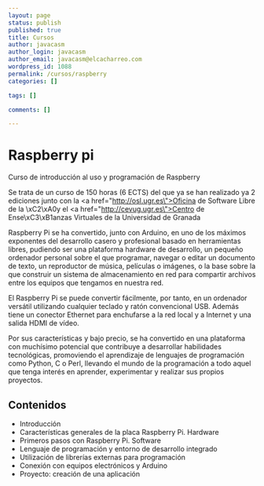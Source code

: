 ```yaml
--- 
layout: page
status: publish
published: true
title: Cursos
author: javacasm
author_login: javacasm
author_email: javacasm@elcacharreo.com
wordpress_id: 1088
permalink: /cursos/raspberry
categories: []

tags: []

comments: []

---
```


# Raspberry pi

Curso de introducción al uso y programación de Raspberry

Se trata de un curso de 150 horas (6 ECTS) del que ya se han realizado ya 2 ediciones junto con la <a href=\"http://osl.ugr.es\">Oficina de Software Libre</a> de la \xC2\xA0y el <a href=\"http://cevug.ugr.es\">Centro de Ense\xC3\xB1anzas Virtuales de la Universidad de Granada</a>

Raspberry Pi se ha convertido, junto con Arduino, en uno de los máximos exponentes del desarrollo casero y profesional basado en herramientas libres, pudiendo ser una plataforma hardware de desarrollo, un pequeño ordenador personal sobre el que programar, navegar o editar un documento de texto, un reproductor de música, películas o imágenes, o la base sobre la que construir un sistema de almacenamiento en red para compartir archivos entre los equipos que tengamos en nuestra red.

El Raspberry Pi se puede convertir fácilmente, por tanto, en un ordenador versátil utilizando cualquier teclado y ratón convencional USB. Además tiene un conector Ethernet para enchufarse a la red local y a Internet y una salida HDMI de vídeo.

Por sus características y bajo precio, se ha convertido en una plataforma con muchísimo potencial que contribuye a desarrollar habilidades tecnológicas, promoviendo el aprendizaje de lenguajes de programación como Python, C o Perl, llevando el mundo de la programación a todo aquel que tenga interés en aprender, experimentar y realizar sus propios proyectos.

## Contenidos

* Introducción
* Características generales de la placa Raspberry Pi. Hardware
* Primeros pasos con Raspberry Pi. Software
* Lenguaje de programación y entorno de desarrollo integrado
* Utilización de librerías externas para programación
* Conexión con equipos electrónicos y Arduino
* Proyecto: creación de una aplicación